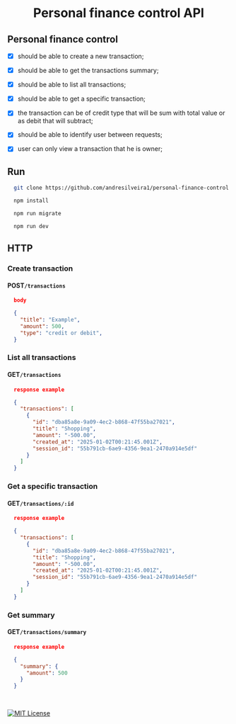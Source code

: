 <h1 align="center">Personal finance control API</h1>

## Personal finance control

- [x] should be able to create a new transaction;
- [x] should be able to get the transactions summary;
- [x] should be able to list all transactions;
- [x] should be able to get a specific transaction;

- [x] the transaction can be of credit type that will be sum with total value or as debit that will subtract;
- [x] should be able to identify user between requests;
- [x] user can only view a transaction that he is owner;

## Run

```bash
  git clone https://github.com/andresilveira1/personal-finance-control.git

  npm install

  npm run migrate

  npm run dev
```

## HTTP

### Create transaction

#### POST`/transactions`
```json
  body

  {
    "title": "Example",
    "amount": 500,
    "type": "credit or debit",
  }
```

### List all transactions

#### GET`/transactions`
```json
  response example

  {
    "transactions": [
      {
        "id": "dba85a8e-9a09-4ec2-b868-47f55ba27021",
        "title": "Shopping",
        "amount": "-500.00",
        "created_at": "2025-01-02T00:21:45.001Z",
        "session_id": "55b791cb-6ae9-4356-9ea1-2470a914e5df"
      }
    ]
  }
```

### Get a specific transaction

#### GET`/transactions/:id`

```json
  response example

  {
    "transactions": [
      {
        "id": "dba85a8e-9a09-4ec2-b868-47f55ba27021",
        "title": "Shopping",
        "amount": "-500.00",
        "created_at": "2025-01-02T00:21:45.001Z",
        "session_id": "55b791cb-6ae9-4356-9ea1-2470a914e5df"
      }
    ]
  }
```

### Get summary

#### GET`/transactions/summary`

```json
  response example

  {
    "summary": {
      "amount": 500
    }
  }

```

<br>

[![MIT License](https://img.shields.io/badge/License-MIT-green.svg)](https://choosealicense.com/licenses/mit/)